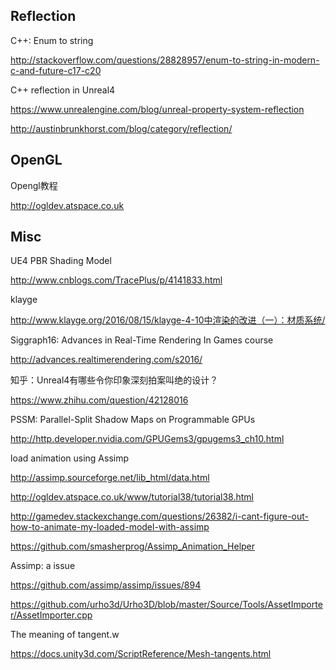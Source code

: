 ## Reflection



C++: Enum to string

http://stackoverflow.com/questions/28828957/enum-to-string-in-modern-c-and-future-c17-c20



C++ reflection in Unreal4

https://www.unrealengine.com/blog/unreal-property-system-reflection



http://austinbrunkhorst.com/blog/category/reflection/



## OpenGL



Opengl教程

http://ogldev.atspace.co.uk



## Misc



UE4 PBR Shading Model

http://www.cnblogs.com/TracePlus/p/4141833.html



klayge

http://www.klayge.org/2016/08/15/klayge-4-10中渲染的改进（一）：材质系统/



Siggraph16: Advances in Real-Time Rendering In Games course

http://advances.realtimerendering.com/s2016/



知乎：Unreal4有哪些令你印象深刻拍案叫绝的设计？

https://www.zhihu.com/question/42128016



PSSM: Parallel-Split Shadow Maps on Programmable GPUs

http://http.developer.nvidia.com/GPUGems3/gpugems3_ch10.html



load animation using Assimp

http://assimp.sourceforge.net/lib_html/data.html

http://ogldev.atspace.co.uk/www/tutorial38/tutorial38.html

http://gamedev.stackexchange.com/questions/26382/i-cant-figure-out-how-to-animate-my-loaded-model-with-assimp

https://github.com/smasherprog/Assimp_Animation_Helper



Assimp: a issue

https://github.com/assimp/assimp/issues/894

https://github.com/urho3d/Urho3D/blob/master/Source/Tools/AssetImporter/AssetImporter.cpp



The meaning of tangent.w

https://docs.unity3d.com/ScriptReference/Mesh-tangents.html